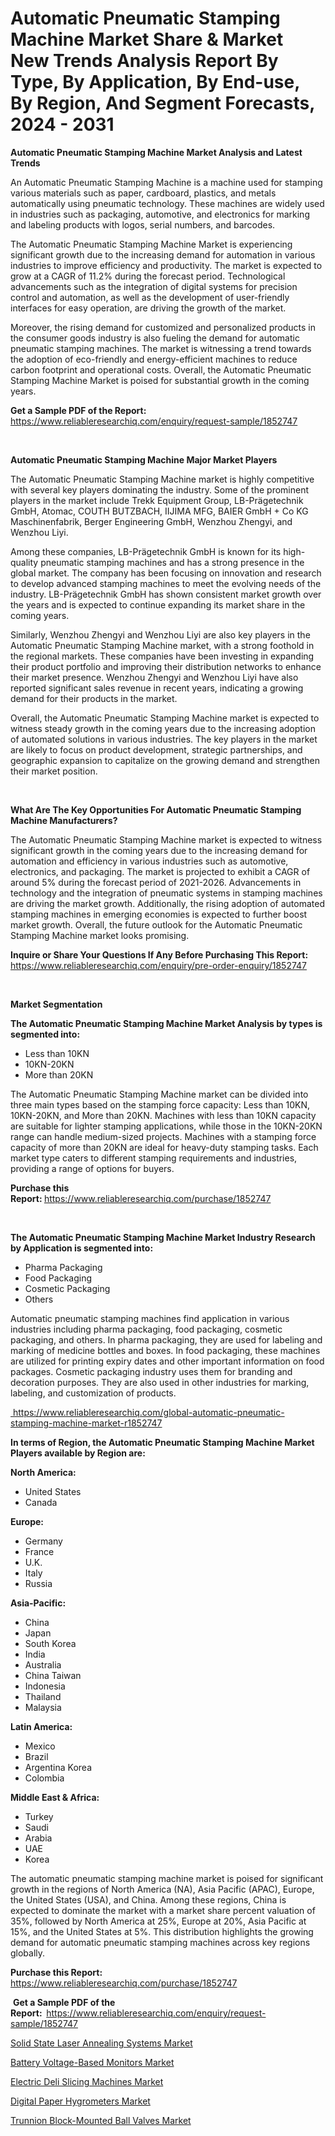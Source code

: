 <p><h1>Automatic Pneumatic Stamping Machine Market Share & Market New Trends Analysis Report By Type, By Application, By End-use, By Region, And Segment Forecasts, 2024 - 2031</h1></p><p><strong>Automatic Pneumatic Stamping Machine Market Analysis and Latest Trends</strong></p>
<p><p>An Automatic Pneumatic Stamping Machine is a machine used for stamping various materials such as paper, cardboard, plastics, and metals automatically using pneumatic technology. These machines are widely used in industries such as packaging, automotive, and electronics for marking and labeling products with logos, serial numbers, and barcodes.</p><p>The Automatic Pneumatic Stamping Machine Market is experiencing significant growth due to the increasing demand for automation in various industries to improve efficiency and productivity. The market is expected to grow at a CAGR of 11.2% during the forecast period. Technological advancements such as the integration of digital systems for precision control and automation, as well as the development of user-friendly interfaces for easy operation, are driving the growth of the market.</p><p>Moreover, the rising demand for customized and personalized products in the consumer goods industry is also fueling the demand for automatic pneumatic stamping machines. The market is witnessing a trend towards the adoption of eco-friendly and energy-efficient machines to reduce carbon footprint and operational costs. Overall, the Automatic Pneumatic Stamping Machine Market is poised for substantial growth in the coming years.</p></p>
<p><strong>Get a Sample PDF of the Report:&nbsp;</strong> <a href="https://www.reliableresearchiq.com/enquiry/request-sample/1852747">https://www.reliableresearchiq.com/enquiry/request-sample/1852747</a></p>
<p>&nbsp;</p>
<p><strong>Automatic Pneumatic Stamping Machine Major Market Players</strong></p>
<p><p>The Automatic Pneumatic Stamping Machine market is highly competitive with several key players dominating the industry. Some of the prominent players in the market include Trekk Equipment Group, LB-Prägetechnik GmbH, Atomac, COUTH BUTZBACH, IIJIMA MFG, BAIER GmbH + Co KG Maschinenfabrik, Berger Engineering GmbH, Wenzhou Zhengyi, and Wenzhou Liyi.</p><p>Among these companies, LB-Prägetechnik GmbH is known for its high-quality pneumatic stamping machines and has a strong presence in the global market. The company has been focusing on innovation and research to develop advanced stamping machines to meet the evolving needs of the industry. LB-Prägetechnik GmbH has shown consistent market growth over the years and is expected to continue expanding its market share in the coming years.</p><p>Similarly, Wenzhou Zhengyi and Wenzhou Liyi are also key players in the Automatic Pneumatic Stamping Machine market, with a strong foothold in the regional markets. These companies have been investing in expanding their product portfolio and improving their distribution networks to enhance their market presence. Wenzhou Zhengyi and Wenzhou Liyi have also reported significant sales revenue in recent years, indicating a growing demand for their products in the market.</p><p>Overall, the Automatic Pneumatic Stamping Machine market is expected to witness steady growth in the coming years due to the increasing adoption of automated solutions in various industries. The key players in the market are likely to focus on product development, strategic partnerships, and geographic expansion to capitalize on the growing demand and strengthen their market position.</p></p>
<p>&nbsp;</p>
<p><strong>What Are The Key Opportunities For Automatic Pneumatic Stamping Machine Manufacturers?</strong></p>
<p><p>The Automatic Pneumatic Stamping Machine market is expected to witness significant growth in the coming years due to the increasing demand for automation and efficiency in various industries such as automotive, electronics, and packaging. The market is projected to exhibit a CAGR of around 5% during the forecast period of 2021-2026. Advancements in technology and the integration of pneumatic systems in stamping machines are driving the market growth. Additionally, the rising adoption of automated stamping machines in emerging economies is expected to further boost market growth. Overall, the future outlook for the Automatic Pneumatic Stamping Machine market looks promising.</p></p>
<p><strong>Inquire or Share Your Questions If Any Before Purchasing This Report:</strong> <a href="https://www.reliableresearchiq.com/enquiry/pre-order-enquiry/1852747">https://www.reliableresearchiq.com/enquiry/pre-order-enquiry/1852747</a></p>
<p>&nbsp;</p>
<p><strong>Market Segmentation</strong></p>
<p><strong>The Automatic Pneumatic Stamping Machine Market Analysis by types is segmented into:</strong></p>
<p><ul><li>Less than 10KN</li><li>10KN-20KN</li><li>More than 20KN</li></ul></p>
<p><p>The Automatic Pneumatic Stamping Machine market can be divided into three main types based on the stamping force capacity: Less than 10KN, 10KN-20KN, and More than 20KN. Machines with less than 10KN capacity are suitable for lighter stamping applications, while those in the 10KN-20KN range can handle medium-sized projects. Machines with a stamping force capacity of more than 20KN are ideal for heavy-duty stamping tasks. Each market type caters to different stamping requirements and industries, providing a range of options for buyers.</p></p>
<p><strong>Purchase this Report:&nbsp;</strong><a href="https://www.reliableresearchiq.com/purchase/1852747">https://www.reliableresearchiq.com/purchase/1852747</a></p>
<p>&nbsp;</p>
<p><strong>The Automatic Pneumatic Stamping Machine Market Industry Research by Application is segmented into:</strong></p>
<p><ul><li>Pharma Packaging</li><li>Food Packaging</li><li>Cosmetic Packaging</li><li>Others</li></ul></p>
<p><p>Automatic pneumatic stamping machines find application in various industries including pharma packaging, food packaging, cosmetic packaging, and others. In pharma packaging, they are used for labeling and marking of medicine bottles and boxes. In food packaging, these machines are utilized for printing expiry dates and other important information on food packages. Cosmetic packaging industry uses them for branding and decoration purposes. They are also used in other industries for marking, labeling, and customization of products.</p></p>
<p><a href="https://www.reliableresearchiq.com/global-automatic-pneumatic-stamping-machine-market-r1852747">&nbsp;https://www.reliableresearchiq.com/global-automatic-pneumatic-stamping-machine-market-r1852747</a></p>
<p><strong>In terms of Region, the Automatic Pneumatic Stamping Machine Market Players available by Region are:</strong></p>
<p>
    <p> <strong> North America: </strong>
        <ul>
            <li>United States</li>
            <li>Canada</li>
        </ul>
        </p> 
    <p> <strong> Europe: </strong>
        <ul>
            <li>Germany</li>
            <li>France</li>
            <li>U.K.</li>
            <li>Italy</li>
            <li>Russia</li>
        </ul>
        </p> 
    <p> <strong> Asia-Pacific: </strong>
        <ul>
            <li>China</li>
            <li>Japan</li>
            <li>South Korea</li>
            <li>India</li>
            <li>Australia</li>
            <li>China Taiwan</li>
            <li>Indonesia</li>
            <li>Thailand</li>
            <li>Malaysia</li>
        </ul>
        </p> 
    <p> <strong> Latin America: </strong>
        <ul>
            <li>Mexico</li>
            <li>Brazil</li>
            <li>Argentina Korea</li>
            <li>Colombia</li>
        </ul>
        </p> 
    <p> <strong> Middle East & Africa: </strong>
        <ul>
            <li>Turkey</li>
            <li>Saudi</li>
            <li>Arabia</li>
            <li>UAE</li>
            <li>Korea</li>
        </ul>
    </p>
    </p>
<p><p>The automatic pneumatic stamping machine market is poised for significant growth in the regions of North America (NA), Asia Pacific (APAC), Europe, the United States (USA), and China. Among these regions, China is expected to dominate the market with a market share percent valuation of 35%, followed by North America at 25%, Europe at 20%, Asia Pacific at 15%, and the United States at 5%. This distribution highlights the growing demand for automatic pneumatic stamping machines across key regions globally.</p></p>
<p><strong>Purchase this Report: </strong><a href="https://www.reliableresearchiq.com/purchase/1852747">https://www.reliableresearchiq.com/purchase/1852747</a></p>
<p>&nbsp;<strong>Get a Sample PDF of the Report:&nbsp;&nbsp;</strong><a href="https://www.reliableresearchiq.com/enquiry/request-sample/1852747">https://www.reliableresearchiq.com/enquiry/request-sample/1852747</a></p>
<p><strong></strong></p>
<p><p><a href="https://github.com/sarohimweaach77/Market-Research-Report-List-1/blob/main/solid-state-laser-annealing-systems-market.md">Solid State Laser Annealing Systems Market</a></p><p><a href="https://github.com/nigngrjl95/Market-Research-Report-List-1/blob/main/battery-voltage-based-monitors-market.md">Battery Voltage-Based Monitors Market</a></p><p><a href="https://github.com/gamblestampleyjenny50m5sl6/Market-Research-Report-List-3/blob/main/electric-deli-slicing-machines-market.md">Electric Deli Slicing Machines Market</a></p><p><a href="https://github.com/ayamgoreng5458/Market-Research-Report-List-1/blob/main/digital-paper-hygrometers-market.md">Digital Paper Hygrometers Market</a></p><p><a href="https://github.com/nicholepatriciadoylenwnrjr0/Market-Research-Report-List-3/blob/main/trunnion-block-mounted-ball-valves-market.md">Trunnion Block-Mounted Ball Valves Market</a></p></p>